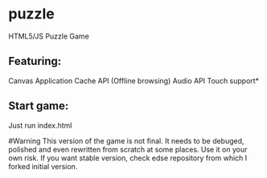 # puzzle
HTML5/JS Puzzle Game

## Featuring:
Canvas
Application Cache API (Offline browsing)
Audio API
Touch support*

## Start game:
Just run index.html

#Warning
This version of the game is not final. It needs to be debuged, polished and even rewritten from scratch at some places.
Use it on your own risk. If you want stable version, check edse repository from which I forked initial version.
